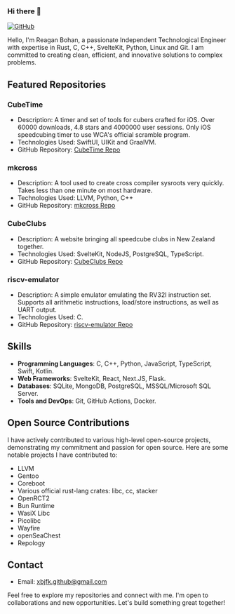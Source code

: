 ### Hi there 👋
[![GitHub](https://img.shields.io/github/followers/xbjfk?label=Follow&style=social)](https://github.com/xbjfk)

Hello, I'm Reagan Bohan, a passionate Independent Technological Engineer with expertise in Rust, C, C++, SvelteKit, Python, Linux and Git. I am committed to creating clean, efficient, and innovative solutions to complex problems.

## Featured Repositories
### CubeTime
- Description: A timer and set of tools for cubers crafted for iOS. Over 60000 downloads, 4.8 stars and 4000000 user sessions. Only iOS speedcubing timer to use WCA's official scramble program.
- Technologies Used: SwiftUI, UIKit and GraalVM.
- GitHub Repository: [CubeTime Repo](https://github.com/CubeStuffs/CubeTime)

### mkcross
- Description: A tool used to create cross compiler sysroots very quickly. Takes less than one minute on most hardware.
- Technologies Used: LLVM, Python, C++
- GitHub Repository: [mkcross Repo](https://github.com/xbjfk/mkcross)

### CubeClubs
- Description: A website bringing all speedcube clubs in New Zealand together.
- Technologies Used: SvelteKit, NodeJS, PostgreSQL, TypeScript.
- GitHub Repository: [CubeClubs Repo](https://github.com/CubeClubsNZ/app)

### riscv-emulator 
- Description: A simple emulator emulating the RV32I instruction set. Supports all arithmetic instructions, load/store instructions, as well as UART output.
- Technologies Used: C.
- GitHub Repository: [riscv-emulator Repo](https://github.com/xbjfk/riscv-emulator)

## Skills
- **Programming Languages**: C, C++, Python, JavaScript, TypeScript, Swift, Kotlin.
- **Web Frameworks**: SvelteKit, React, Next.JS, Flask.
- **Databases**: SQLite, MongoDB, PostgreSQL, MSSQL/Microsoft SQL Server.
- **Tools and DevOps**: Git, GitHub Actions, Docker.

## Open Source Contributions

I have actively contributed to various high-level open-source projects, demonstrating my commitment and passion for open source. Here are some notable projects I have contributed to:
 - LLVM
 - Gentoo
 - Coreboot
 - Various official rust-lang crates: libc, cc, stacker
 - OpenRCT2
 - Bun Runtime
 - WasiX Libc
 - Picolibc
 - Wayfire
 - openSeaChest
 - Repology

## Contact
- Email: [xbjfk.github@gmail.com](mailto:xbjfk.github@gmail.com)

Feel free to explore my repositories and connect with me. I'm open to collaborations and new opportunities. Let's build something great together!
<!--
![Contribution graph 3d](profile-3d-contrib/profile-night-rainbow.svg)
-->
